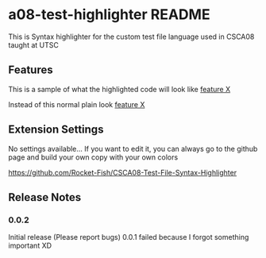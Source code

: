# a08-test-highlighter README

This is Syntax highlighter for the custom test file language used in CSCA08 taught at UTSC

## Features

This is a sample of what the highlighted code will look like 
[feature X](images/good.JPG)

Instead of this normal plain look
[feature X](images/bad.JPG)

## Extension Settings

No settings available... If you want to edit it, you can always go to the github page and build your own copy with your own colors

https://github.com/Rocket-Fish/CSCA08-Test-File-Syntax-Highlighter


## Release Notes
### 0.0.2

Initial release (Please report bugs) 0.0.1 failed because I forgot something important XD